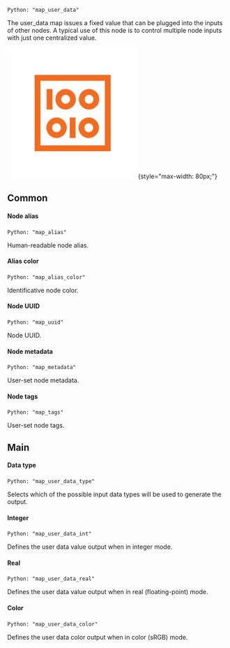 `Python: "map_user_data"`

The user_data map issues a fixed value that can be plugged into the inputs of other nodes. A typical use of this node is to control multiple node inputs with just one centralized value.

![Icon](map_user_data_swatch.png "Icon"){style="max-width: 80px;"}

## Common

#### Node alias
`Python: "map_alias"`

Human-readable node alias.

#### Alias color
`Python: "map_alias_color"`

Identificative node color.

#### Node UUID
`Python: "map_uuid"`

Node UUID.

#### Node metadata
`Python: "map_metadata"`

User-set node metadata.

#### Node tags
`Python: "map_tags"`

User-set node tags.

## Main

#### Data type
`Python: "map_user_data_type"`

Selects which of the possible input data types will be used to generate the output.

#### Integer
`Python: "map_user_data_int"`

Defines the user data value output when in integer mode.

#### Real
`Python: "map_user_data_real"`

Defines the user data value output when in real (floating-point) mode.

#### Color
`Python: "map_user_data_color"`

Defines the user data color output when in color (sRGB) mode.

